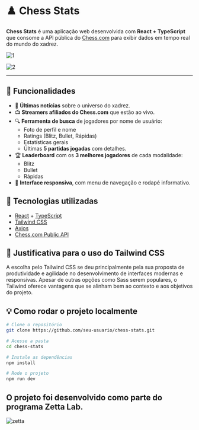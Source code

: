# ♟️ Chess Stats

**Chess Stats** é uma aplicação web desenvolvida com **React + TypeScript** que consome a API pública do [Chess.com](https://www.chess.com/) para exibir dados em tempo real do mundo do xadrez.

![1](https://github.com/user-attachments/assets/b8de16df-9af0-4f54-9e90-6acbbbf2630b)

![2](https://github.com/user-attachments/assets/da997c99-38cd-4327-a621-e23b2771668b)

---

## 📌 Funcionalidades

- 📰 **Últimas notícias** sobre o universo do xadrez.
- 📺 **Streamers afiliados do Chess.com** que estão ao vivo.
- 🔍 **Ferramenta de busca** de jogadores por nome de usuário:
  - Foto de perfil e nome
  - Ratings (Blitz, Bullet, Rápidas)
  - Estatísticas gerais
  - Últimas **5 partidas jogadas** com detalhes.
- 🏆 **Leaderboard** com os **3 melhores jogadores** de cada modalidade:
  - Blitz
  - Bullet
  - Rápidas
- 📱 **Interface responsiva**, com menu de navegação e rodapé informativo.


## 🚀 Tecnologias utilizadas

- [React](https://reactjs.org/) + [TypeScript](https://www.typescriptlang.org/)
- [Tailwind CSS](https://tailwindcss.com/)
- [Axios](https://axios-http.com/)
- [Chess.com Public API](https://www.chess.com/news/view/published-data-api)



## 🎨 Justificativa para o uso do Tailwind CSS

A escolha pelo Tailwind CSS se deu principalmente pela sua proposta de produtividade e agilidade no desenvolvimento de interfaces modernas e responsivas. Apesar de outras opções como Sass serem populares, o Tailwind oferece vantagens que se alinham bem ao contexto e aos objetivos do projeto.


## 💡 Como rodar o projeto localmente

```bash
# Clone o repositório
git clone https://github.com/seu-usuario/chess-stats.git

# Acesse a pasta
cd chess-stats

# Instale as dependências
npm install

# Rode o projeto
npm run dev

```

## O projeto foi desenvolvido como parte do programa **Zetta Lab**.

![zetta](https://github.com/user-attachments/assets/41535cae-a33c-4c8e-938d-bb38bd4044d6)





